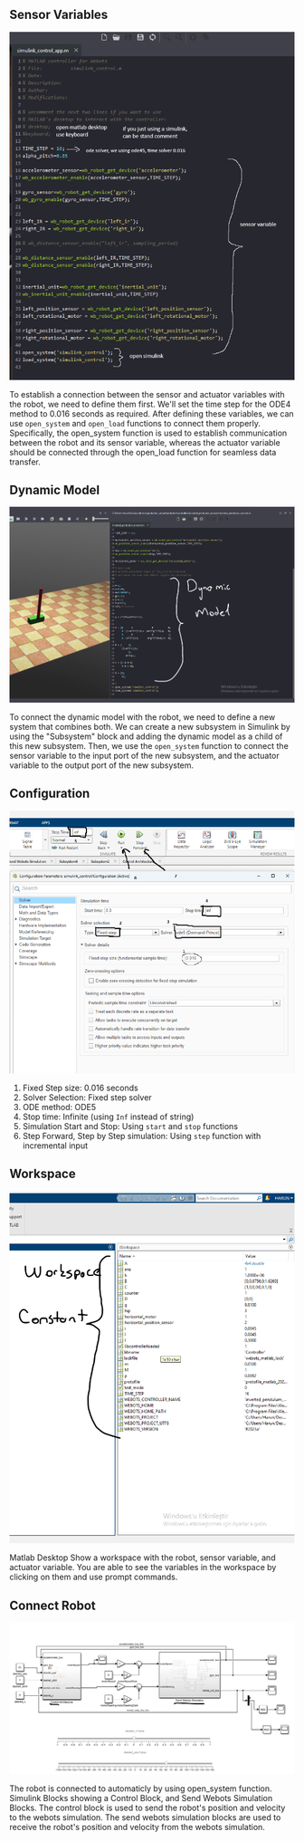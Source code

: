 ## Sensor Variables

![matlab1](../assets/images/usage/matlab1.png)

To establish a connection between the sensor and actuator variables with the robot, we need to define them first. We'll set the time step for the ODE4 method to 0.016 seconds as required. After defining these variables, we can use `open_system` and `open_load` functions to connect them properly. Specifically, the open_system function is used to establish communication between the robot and its sensor variable, whereas the actuator variable should be connected through the open_load function for seamless data transfer.

## Dynamic Model

![matlab4](../assets/images/usage/matlab4.png)

To connect the dynamic model with the robot, we need to define a new system that combines both. We can create a new subsystem in Simulink by using the "Subsystem" block and adding the dynamic model as a child of this new subsystem. Then, we use the `open_system` function to connect the sensor variable to the input port of the new subsystem, and the actuator variable to the output port of the new subsystem.

## Configuration

![matlab2](../assets/images/usage/matlab2.png)

1. Fixed Step size: 0.016 seconds
2. Solver Selection: Fixed step solver
3. ODE method: ODE5
4. Stop time: Infinite (using `Inf` instead of string)
5. Simulation Start and Stop: Using `start` and `stop` functions
6. Step Forward, Step by Step simulation: Using `step` function with incremental input

## Workspace

![matlab3](../assets/images/usage/matlab3.png)

Matlab Desktop Show a workspace with the robot, sensor variable, and actuator variable. You are able to see the variables in the workspace by clicking on them and use prompt commands.

## Connect Robot

![connecting1](../assets/images/usage/connecting1.png)

The robot is connected to automaticly by using open_system function.
Simulink Blocks showing a Control Block, and Send Webots Simulation Blocks. The control block is used to send the robot's position and velocity to the webots simulation. The send webots simulation blocks are used to receive the robot's position and velocity from the webots simulation.



